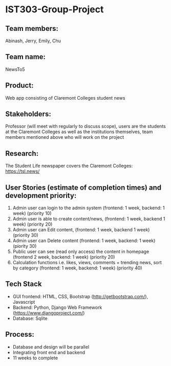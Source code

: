 # IST303-Group-Project
## Team members: 
Abinash, Jerry, Emily, Chu
## Team name: 
NewsTo5
## Product:
Web app consisting of Claremont Colleges student news 

## Stakeholders: 
Professor (will meet with regularly to discuss scope), users are the students at the Claremont Colleges as well as the institutions themselves, team members mentioned above who will work on the project

## Research:
The Student Life newspaper covers the Claremont Colleges: https://tsl.news/

## User Stories (estimate of completion times) and development priority:
1. Admin user can login to the admin system (frontend: 1 week, backend: 1 week) (priority 10)
2. Admin user is able to create content/news,  (frontend: 1 week, backend 1 week) (priority 20)
3. Admin user can Edit content, (frontend: 1 week, backend 1 week) (priority 30)
4. Admin user can Delete content (frontend: 1 week, backend: 1 week) (piority 30)
5. Public user can see (read only access) the content in homepage (frontend 2 week, backend: 1 week) (priority 20)
6. Calculation functions i.e. likes, views, comments = trending news, sort by category (frontend: 1 week, backend: 1 week) (priority 40)

## Tech Stack
- GUI frontend: HTML, CSS, Bootstrap (http://getbootstrap.com/), Javascript
- Backend: Python, Django Web Framework (https://www.djangoproject.com/)
- Database: Sqlite 

## Process:
- Database and design will be parallel
- Integrating front end and backend 
- 11 weeks to complete


